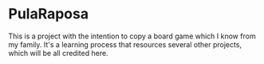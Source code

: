 # PulaRaposa

This is a project with the intention to copy a board game which I know from my family.
It's a learning process that resources several other projects, which will be all credited here.
